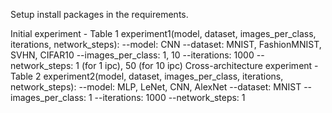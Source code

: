 Setup
install packages in the requirements.

Initial experiment - Table 1
experiment1(model, dataset, images_per_class,  iterations, network_steps):
--model: CNN
--dataset: MNIST, FashionMNIST, SVHN, CIFAR10
--images_per_class: 1, 10
--iterations: 1000
--network_steps: 1 (for 1 ipc), 50 (for 10 ipc)
Cross-architecture experiment - Table 2
experiment2(model, dataset, images_per_class,  iterations, network_steps):
--model: MLP, LeNet, CNN, AlexNet
--dataset: MNIST
--images_per_class: 1
--iterations: 1000
--network_steps: 1

